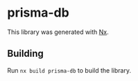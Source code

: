 # prisma-db

This library was generated with [Nx](https://nx.dev).

## Building

Run `nx build prisma-db` to build the library.
